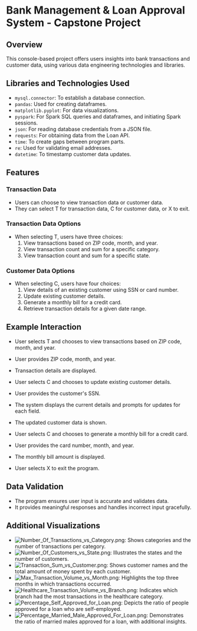# Bank Management & Loan Approval System - Capstone Project

## Overview

This console-based project offers users insights into bank transactions and customer data, using various data engineering technologies and libraries.

## Libraries and Technologies Used

- `mysql.connector`: To establish a database connection.
- `pandas`: Used for creating dataframes.
- `matplotlib.pyplot`: For data visualizations.
- `pyspark`: For Spark SQL queries and dataframes, and initiating Spark sessions.
- `json`: For reading database credentials from a JSON file.
- `requests`: For obtaining data from the Loan API.
- `time`: To create gaps between program parts.
- `re`: Used for validating email addresses.
- `datetime`: To timestamp customer data updates.

## Features

### Transaction Data

- Users can choose to view transaction data or customer data.
- They can select T for transaction data, C for customer data, or X to exit.

### Transaction Data Options

- When selecting T, users have three choices:
  1. View transactions based on ZIP code, month, and year.
  2. View transaction count and sum for a specific category.
  3. View transaction count and sum for a specific state.

### Customer Data Options

- When selecting C, users have four choices:
  1. View details of an existing customer using SSN or card number.
  2. Update existing customer details.
  3. Generate a monthly bill for a credit card.
  4. Retrieve transaction details for a given date range.

## Example Interaction

- User selects T and chooses to view transactions based on ZIP code, month, and year.
- User provides ZIP code, month, and year.
- Transaction details are displayed.

- User selects C and chooses to update existing customer details.
- User provides the customer's SSN.
- The system displays the current details and prompts for updates for each field.
- The updated customer data is shown.

- User selects C and chooses to generate a monthly bill for a credit card.
- User provides the card number, month, and year.
- The monthly bill amount is displayed.

- User selects X to exit the program.

## Data Validation

- The program ensures user input is accurate and validates data.
- It provides meaningful responses and handles incorrect input gracefully.

## Additional Visualizations

- ![Number_Of_Transactions_vs_Category.png](Number_Of_Transactions_vs_Category.png): Shows categories and the number of transactions per category.
- ![Number_Of_Customers_vs_State.png](Number_Of_Customers_vs_State.png): Illustrates the states and the number of customers.
- ![Transaction_Sum_vs_Customer.png](Transaction_Sum_vs_Customer.png): Shows customer names and the total amount of money spent by each customer.
- ![Max_Transaction_Volume_vs_Month.png](Max_Transaction_Volume_vs_Month.png): Highlights the top three months in which transactions occurred.
- ![Healthcare_Transaction_Volume_vs_Branch.png](Healthcare_Transaction_Volume_vs_Branch.png): Indicates which branch had the most transactions in the healthcare category.
- ![Percentage_Self_Approved_for_Loan.png](Percentage_Self_Approved_for_Loan.png): Depicts the ratio of people approved for a loan who are self-employed.
- ![Percentage_Married_Male_Approved_For_Loan.png](Percentage_Married_Male_Approved_For_Loan.png): Demonstrates the ratio of married males approved for a loan, with additional insights.
